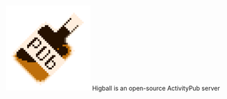 <div align="center">
	<img src="/binary/highball-big.png" width="196" />
	Higball is an open-source ActivityPub server
</a>
